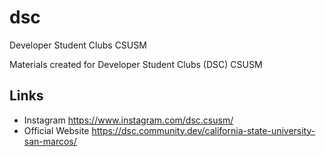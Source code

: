 # dsc
Developer Student Clubs CSUSM

Materials created for Developer Student Clubs (DSC) CSUSM

## Links
- Instagram https://www.instagram.com/dsc.csusm/
- Official Website https://dsc.community.dev/california-state-university-san-marcos/
